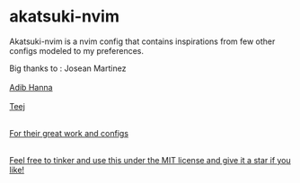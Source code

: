# akatsuki-nvim
Akatsuki-nvim is a nvim config that contains inspirations from few other configs modeled to my preferences.

Big thanks to : Josean Martinez <a href="https://github.com/josean-dev"> <br><br>
Adib Hanna <a href="https://github.com/adibhanna">  <br><br>
Teej <a href="https://github.com/tjdevries"> <br><br>

For their great work and configs <br><br>

Feel free to tinker and use this under the MIT license and give it a star if you like!
